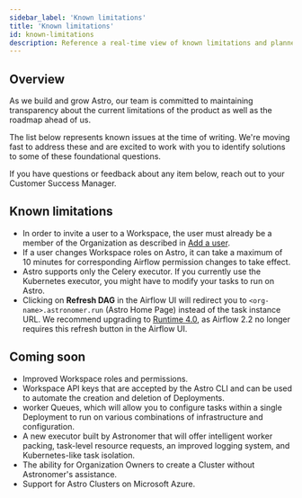 ```yaml
---
sidebar_label: 'Known limitations'
title: 'Known limitations'
id: known-limitations
description: Reference a real-time view of known limitations and planned features for Astro.
---
```


## Overview

As we build and grow Astro, our team is committed to maintaining transparency about the current limitations of the product as well as the roadmap ahead of us.

The list below represents known issues at the time of writing. We're moving fast to address these and are excited to work with you to identify solutions to some of these foundational questions.

If you have questions or feedback about any item below, reach out to your Customer Success Manager.

## Known limitations

- In order to invite a user to a Workspace, the user must already be a member of the Organization as described in [Add a user](add-user.md).
- If a user changes Workspace roles on Astro, it can take a maximum of 10 minutes for corresponding Airflow permission changes to take effect.
- Astro supports only the Celery executor. If you currently use the Kubernetes executor, you might have to modify your tasks to run on Astro.
- Clicking on **Refresh DAG** in the Airflow UI will redirect you to `<org-name>.astronomer.run` (Astro Home Page) instead of the task instance URL. We recommend upgrading to [Runtime 4.0](runtime-release-notes.md#astro-runtime-400), as Airflow 2.2 no longer requires this refresh button in the Airflow UI.

## Coming soon

- Improved Workspace roles and permissions.
- Workspace API keys that are accepted by the Astro CLI and can be used to automate the creation and deletion of Deployments.
- worker Queues, which will allow you to configure tasks within a single Deployment to run on various combinations of infrastructure and configuration.
- A new executor built by Astronomer that will offer intelligent worker packing, task-level resource requests, an improved logging system, and Kubernetes-like task isolation.
- The ability for Organization Owners to create a Cluster without Astronomer's assistance.
- Support for Astro Clusters on Microsoft Azure.
